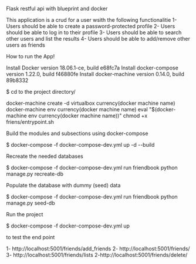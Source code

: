 Flask restful api with blueprint and docker

This application is a crud for a user wsith the following functionalitie
1- Users should be able to create a password-protected profile
2- Users should be able to log in to their profile
3- Users should be able to search other users and list the results
4- Users should be able to add/remove other users as friends

How to run the App!

Install Docker version 18.06.1-ce, build e68fc7a
Install docker-compose version 1.22.0, build f46880fe
Install docker-machine version 0.14.0, build 89b8332

\$ cd to the project directory/

docker-machine create -d virtualbox currency(docker machine name)
docker-machine env currency(docker machine name)
eval "\$(docker-machine env currency(docker machine name))"
chmod +x friens/entrypoint.sh

Build the modules and subsections using docker-compose

\$ docker-compose -f docker-compose-dev.yml up -d --build

Recreate the needed databases

\$ docker-compose -f docker-compose-dev.yml run friendbook python manage.py recreate-db

Populate the database with dummy (seed) data

\$ docker-compose -f docker-compose-dev.yml run friendbook python manage.py seed-db

Run the project

\$ docker-compose -f docker-compose-dev.yml up

to test the end point

1- http://localhost:5001/friends/add_friends
2- http://localhost:5001/friends/<id>
3- http://localhost:5001/friends/lists
2-http://localhost:5001/friends/delete/<id>
